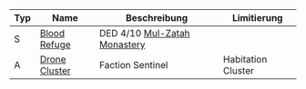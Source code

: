 |Typ|Name|Beschreibung|Limitierung
|---|---|---|---|
|S|[Blood Refuge](http://de.sistersprobe.wikia.com/wiki/Blood_Refuge)|DED 4/10 [Mul-Zatah Monastery](http://de.sistersprobe.wikia.com/wiki/Mul-Zatah_Monastery)||
|A|[Drone Cluster](http://de.sistersprobe.wikia.com/wiki/Drone_Cluster)|Faction Sentinel|<span class="red">Habitation Cluster</span>|
